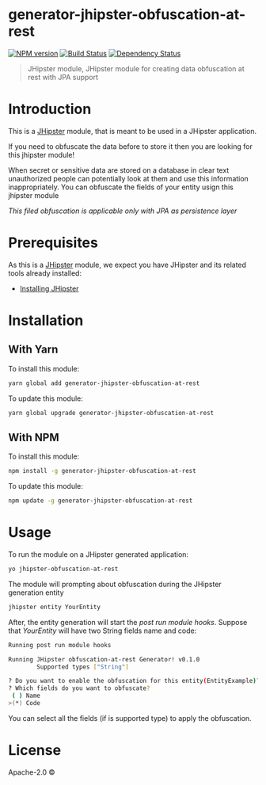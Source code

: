 # generator-jhipster-obfuscation-at-rest
[![NPM version][npm-image]][npm-url] [![Build Status][travis-image]][travis-url] [![Dependency Status][daviddm-image]][daviddm-url]
> JHipster module, JHipster module for creating data obfuscation at rest with JPA support

# Introduction

This is a [JHipster](http://jhipster.github.io/) module, that is meant to be used in a JHipster application.

If you need to obfuscate the data before to store it then you are looking for this jhipster module!

When secret or sensitive data are stored on a database in clear text unauthorized people can potentially look at them and use this information inappropriately. You can obfuscate the fields of your entity usign this jhipster module

*This filed obfuscation is applicable only with JPA as persistence layer*

# Prerequisites

As this is a [JHipster](http://jhipster.github.io/) module, we expect you have JHipster and its related tools already installed:

- [Installing JHipster](https://jhipster.github.io/installation.html)

# Installation

## With Yarn

To install this module:

```bash
yarn global add generator-jhipster-obfuscation-at-rest
```

To update this module:

```bash
yarn global upgrade generator-jhipster-obfuscation-at-rest
```

## With NPM

To install this module:

```bash
npm install -g generator-jhipster-obfuscation-at-rest
```

To update this module:

```bash
npm update -g generator-jhipster-obfuscation-at-rest
```

# Usage

To run the module on a JHipster generated application:
```bash
yo jhipster-obfuscation-at-rest
```

The module will prompting about obfuscation during the JHipster generation entity
```bash
jhipster entity YourEntity
```
After, the entity generation will start the *post run module hooks*.
Suppose that *YourEntity* will have two String fields name and code:
```bash
Running post run module hooks

Running JHipster obfuscation-at-rest Generator! v0.1.0
        Supported types ["String"]

? Do you want to enable the obfuscation for this entity(EntityExample)? Yes
? Which fields do you want to obfuscate?
 ( ) Name
>(*) Code
```
You can select all the fields (if is supported type) to apply the obfuscation.

# License

Apache-2.0 ©


[npm-image]: https://img.shields.io/npm/v/generator-jhipster-obfuscation-at-rest.svg
[npm-url]: https://npmjs.org/package/generator-jhipster-obfuscation-at-rest
[travis-image]: https://travis-ci.org/rsistbloc/generator-jhipster-obfuscation-at-rest.svg?branch=master
[travis-url]: https://travis-ci.org/rsistbloc/generator-jhipster-obfuscation-at-rest
[daviddm-image]: https://david-dm.org/rsistbloc/generator-jhipster-obfuscation-at-rest.svg?theme=shields.io
[daviddm-url]: https://david-dm.org/rsistbloc/generator-jhipster-obfuscation-at-rest
